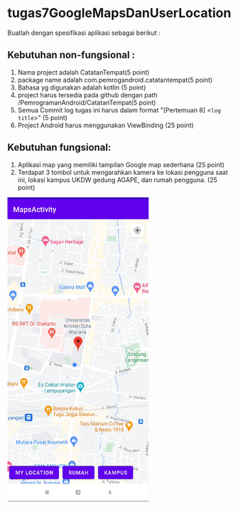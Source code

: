 # tugas7GoogleMapsDanUserLocation
Buatlah dengan spesifikasi aplikasi  sebagai berikut :

## Kebutuhan non-fungsional :

1. Nama project adalah CatatanTempat(5 point)
2. package name adalah com.pemrogandroid.catatantempat(5 point)
3. Bahasa yg digunakan adalah kotlin (5 point)
4. project harus tersedia pada github dengan path /PemrogramanAndroid/CatatanTempat(5 point)
5. Semua Commit log tugas ini harus dalam format "[Pertemuan 8] <`log title`>" (5 point)
6. Project Android harus menggunakan ViewBinding (25 point)

## Kebutuhan fungsional:

1. Aplikasi map yang memiliki tampilan Google map sederhana (25 point)
2. Terdapat 3 tombol untuk mengarahkan kamera ke lokasi pengguna saat ini, lokasi kampus UKDW gedung AGAPE, dan rumah pengguna. (25 point)
   
![alt!](https://github.com/UKDW-PemrogAndroid/tugas7GoogleMapsDanUserLocation/blob/main/image%20(4).png)
